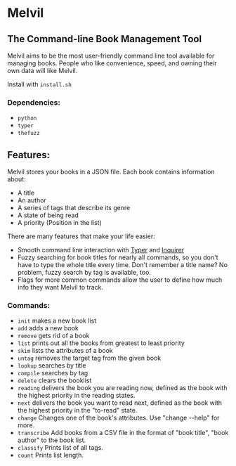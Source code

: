 # Melvil

[//]: <> (TODO: Add quote from Melvil Dewey here)

## The Command-line Book Management Tool

Melvil aims to be the most user-friendly command line tool available for managing books. People who like convenience,
speed, and owning their own data will like Melvil.

Install with `install.sh`

### Dependencies:

* `python`
* `typer`
* `thefuzz`

## Features:

Melvil stores your books in a JSON file. Each book contains information about:

* A title
* An author
* A series of tags that describe its genre 
* A state of being read
* A priority (Position in the list)

There are many features that make your life easier:

* Smooth command line interaction with [Typer](https://github.com/tiangolo/typer) and [Inquirer](https://github.com/kazhala/InquirerPy)
* Fuzzy searching for book titles for nearly all commands, so you don't have to type the whole title every time. Don't remember a title name? No problem, fuzzy search by tag is available, too.
* Flags for more common commands allow the user to define how much info they want Melvil to track.

[//]: <> (TODO: Insert video demonstrating Melvil's features. You'll want a short GIF here similar to what you did for the time tracker, but you might also want to record a full-length video to better demonstrate your work.)

### Commands:

* `init` makes a new book list
* `add` adds a new book
* `remove` gets rid of a book
* `list` prints out all the books from greatest to least priority
* `skim` lists the attributes of a book
* `untag` removes the target tag from the given book
* `lookup` searches by title
* `compile` searches by tag
* `delete` clears the booklist
* `reading` delivers the book you are reading now, defined as the book with the highest priority in the reading states.
* `next` delivers the book you want to read next, defined as the book with the highest priority in the "to-read" state.
* `change` Changes one of the book's attributes. Use "change --help" for more.
* `transcribe` Add books from a CSV file in the format of "book title", "book author" to the book list.
* `classify` Prints list of all tags.
* `count` Prints list length.
